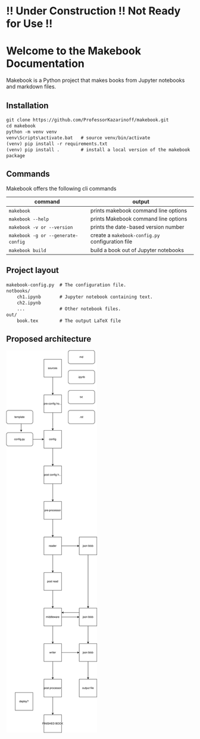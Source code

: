 # !! Under Construction !! Not Ready for Use !!

# Welcome to the Makebook Documentation 
 
Makebook is a Python project that makes books from Jupyter notebooks and markdown files.

## Installation

```text
git clone https://github.com/ProfessorKazarinoff/makebook.git
cd makebook
python -m venv venv
venv\Scripts\activate.bat   # source venv/bin/activate
(venv) pip install -r requirements.txt
(venv) pip install .        # install a local version of the makebook package
```

## Commands

Makebook offers the following cli commands

| command | output |
| --- | --- |
| ```makebook``` | prints makebook command line options |
| ```makebook --help``` | prints Makebook command line options |
| ```makebook -v or --version``` | prints the date-based version number |
| ```makebook -g or --generate-config``` | create a ```makebook-config.py``` configuration file |
| ```makebook build``` | build a book out of Jupyter notebooks |

## Project layout

    makebook-config.py  # The configuration file.
    notbooks/
        ch1.ipynb       # Jupyter notebook containing text.
        ch2.ipynb
        ...             # Other notebook files.
    out/
        book.tex        # The output LaTeX file

## Proposed architecture

![flow chart](docs/images/flow_chart2.svg)
